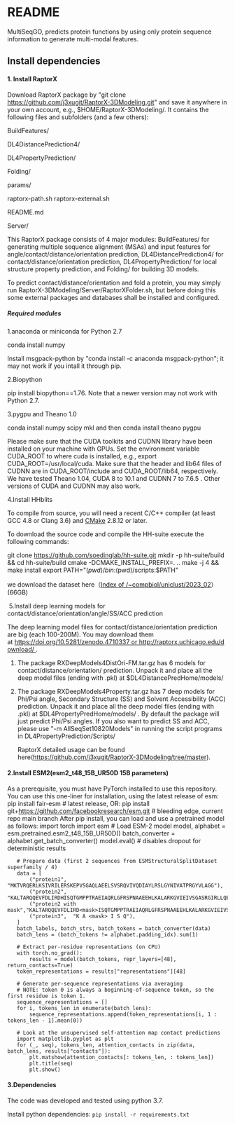 # README

MultiSeqGO, predicts protein functions by using only protein sequence information to generate multi-modal features.

## Install dependencies

#### 1. Install RaptorX

Download RaptorX package by "git clone https://github.com/j3xugit/RaptorX-3DModeling.git" and save it anywhere in your own account, e.g., $HOME/RaptorX-3DModeling/. It contains the following files and subfolders (and a few others):

BuildFeatures/

DL4DistancePrediction4/

DL4PropertyPrediction/

Folding/

params/

raptorx-path.sh raptorx-external.sh

README.md

Server/

This RaptorX package consists of 4 major modules: BuildFeatures/ for generating multiple sequence alignment (MSAs) and input features for angle/contact/distance/orientation prediction, DL4DistancePrediction4/ for contact/distance/orientation prediction, DL4PropertyPrediction/ for local structure property prediction, and Folding/ for building 3D models.

To predict contact/distance/orientation and fold a protein, you may simply run RaptorX-3DModeling/Server/RaptorXFolder.sh, but before doing this some external packages and databases shall be installed and configured.

##### Required modules

1.anaconda or miniconda for Python 2.7

conda install numpy 

Install msgpack-python by "conda install -c anaconda msgpack-python"; it may not work if you intall it through pip.

2.Biopython

pip install biopython==1.76. Note that a newer version may not work with Python 2.7.

3.pygpu and Theano 1.0

conda install numpy scipy mkl and then conda install theano pygpu

Please make sure that the CUDA toolkits and CUDNN library have been installed on your machine with GPUs. Set the environment variable CUDA_ROOT to where cuda is installed, e.g., export CUDA_ROOT=/usr/local/cuda. Make sure that the header and lib64 files of CUDNN are in CUDA_ROOT/include and CUDA_ROOT/lib64, respectively. We have tested Theano 1.04, CUDA 8 to 10.1 and CUDNN 7 to 7.6.5 . Other versions of CUDA and CUDNN may also work.

4.Install HHblits

To compile from source, you will need a recent C/C++ compiler (at least GCC 4.8 or Clang 3.6) and [CMake](http://cmake.org/) 2.8.12 or later.

To download the source code and compile the HH-suite execute the following commands:

git clone https://github.com/soedinglab/hh-suite.git
mkdir -p hh-suite/build && cd hh-suite/build
cmake -DCMAKE_INSTALL_PREFIX=. ..
make -j 4 && make install
export PATH="$(pwd)/bin:$(pwd)/scripts:$PATH"

we download the dataset here（[Index of /~compbiol/uniclust/2023_02](https://wwwuser.gwdg.de/~compbiol/uniclust/2023_02/)）(66GB)

 5.Install deep learning models for contact/distance/orientation/angle/SS/ACC prediction

The deep learning model files for contact/distance/orientation prediction are big (each 100-200M). You may download them at https://doi.org/10.5281/zenodo.4710337 or http://raptorx.uchicago.edu/download/ .

1. The package RXDeepModels4DistOri-FM.tar.gz has 6 models for contact/distance/orientation/ prediction. Unpack it and place all the deep model files (ending with .pkl) at $DL4DistancePredHome/models/

2. The package RXDeepModels4Property.tar.gz has 7 deep models for Phi/Psi angle, Secondary Structure (SS) and Solvent Accessibility (ACC) prediction. Unpack it and place all the deep model files (ending with .pkl) at $DL4PropertyPredHome/models/ . By default the package will just predict Phi/Psi angles. If you also want to predict SS and ACC, please use "-m AllSeqSet10820Models" in running the script programs in DL4PropertyPrediction/Scripts/
   
   

   RaptorX detailed usage can be found here(https://github.com/j3xugit/RaptorX-3DModeling/tree/master).



#### 

#### 2.Install ESM2(esm2_t48_15B_UR50D 15B parameters)

As a prerequisite, you must have PyTorch installed to use this repository.
You can use this one-liner for installation, using the latest release of esm:
pip install fair-esm  # latest release, OR:
pip install git+https://github.com/facebookresearch/esm.git  # bleeding edge, current repo main branch
After pip install, you can load and use a pretrained model as follows:
       import torch
       import esm
       # Load ESM-2 model
       model, alphabet = esm.pretrained.esm2_t48_15B_UR50D()
       batch_converter = alphabet.get_batch_converter()
       model.eval()  # disables dropout for deterministic results

       # Prepare data (first 2 sequences from ESMStructuralSplitDataset superfamily / 4)
       data = [
           ("protein1", "MKTVRQERLKSIVRILERSKEPVSGAQLAEELSVSRQVIVQDIAYLRSLGYNIVATPRGYVLAGG"),
           ("protein2", "KALTARQQEVFDLIRDHISQTGMPPTRAEIAQRLGFRSPNAAEEHLKALARKGVIEIVSGASRGIRLLQEE"),
           ("protein2 with mask","KALTARQQEVFDLIRD<mask>ISQTGMPPTRAEIAQRLGFRSPNAAEEHLKALARKGVIEIVSGASRGIRLLQEE"),
           ("protein3",  "K A <mask> I S Q"),
       ]
       batch_labels, batch_strs, batch_tokens = batch_converter(data)
       batch_lens = (batch_tokens != alphabet.padding_idx).sum(1)

       # Extract per-residue representations (on CPU)
       with torch.no_grad():
           results = model(batch_tokens, repr_layers=[48], return_contacts=True)
       token_representations = results["representations"][48]

       # Generate per-sequence representations via averaging
       # NOTE: token 0 is always a beginning-of-sequence token, so the first residue is token 1.
       sequence_representations = []
       for i, tokens_len in enumerate(batch_lens):
           sequence_representations.append(token_representations[i, 1 : tokens_len - 1].mean(0))

       # Look at the unsupervised self-attention map contact predictions
       import matplotlib.pyplot as plt
       for (_, seq), tokens_len, attention_contacts in zip(data, batch_lens, results["contacts"]):
           plt.matshow(attention_contacts[: tokens_len, : tokens_len])
           plt.title(seq)
           plt.show()

#### 3.Dependencies

The code was developed and tested using python 3.7.

Install python dependencies: `pip install -r requirements.txt`



# 
